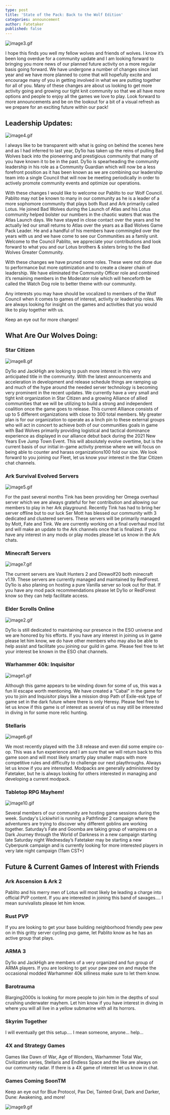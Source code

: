 ```yaml
---
type: post
title: 'State of the Pack: Back to the Wolf Edition'
categories: announcement
author: Fatetaker
published: false
---
```



![image3.gif]({{site.baseurl}}/_drafts/image3.gif)

I hope this finds you well my fellow wolves and friends of wolves. I know it’s been long overdue for a community update and I am looking forward to bringing you more news of our planned future activity on a more regular basis going forward. We have undergone a number of changes since last year and we have more planned to come that will hopefully excite and encourage many of you in getting involved in what we are putting together for all of you. Many of these changes are about us looking to get more activity going and growing our tight knit community so that we all have more options and people to enjoy all the games we love to play. Look forward to more announcements and be on the lookout for a bit of a visual refresh as we prepare for an exciting future within our pack!

## Leadership Updates:

![image4.gif]({{site.baseurl}}/_drafts/image4.gif)

I always like to be transparent with what is going on behind the scenes here and as I had inferred to last year, Dy1io has taken up the reins of pulling Bad Wolves back into the pioneering and prestigious community that many of you have known it to be in the past. Dy1io is spearheading the community leadership in his role as a Community Guardian which will now be a less forefront position as it has been known as we are combining our leadership team into a single Council that will now be meeting periodically in order to actively promote community events and optimize our operations.

With these changes I would like to welcome our Pablito to our Wolf Council. Pablito may not be known to many in our community as he is a leader of a more sophomore community that plays both Rust and Ark primarily called Lotus. He joined Bad Wolves during the Launch of Atlas and his Lotus community helped bolster our numbers in the chaotic waters that was the Atlas Launch days. We have stayed in close contact over the years and he actually led our small returns to Atlas over the years as a Bad Wolves Game Pack Leader. He and a handful of his members have commingled over the years with us and we have come to see our Communities as a family unit. Welcome to the Council Pablito, we appreciate your contributions and look forward to what you and our Lotus brothers & sisters bring to the Bad Wolves Greater Community.

With these changes we have pruned some roles. These were not done due to performance but more optimization and to create a clearer chain of leadership. We have eliminated the Community Officer role and combined it’s remaining members in the Moderator role which will henceforth be called the Watch Dog role to better theme with our community.

Any interests you may have should be vocalized to members of the Wolf Council when it comes to games of interest, activity or leadership roles. We are always looking for insight on the games and activities that you would like to play together with us.

Keep an eye out for more changes!


## What Are Our Wolves Doing:


### Star Citizen

![image8.gif]({{site.baseurl}}/_drafts/image8.gif)

Dy1io and JackHigh are looking to push more interest in this very anticipated title in the community. With the latest announcements and acceleration in development and release schedule things are ramping up and much of the hype around the needed server technology is becoming very prominent in the recent updates. We currently have a very small and tight knit organization in Star Citizen and a growing Alliance of allied communities that we will be utilizing to build a strong and independent coalition once the game goes to release. This current Alliance consists of up to 5 different organizations with close to 300 total members. My greater plan is for our organization to operate as a linch pin to these external groups who will act in concert to achieve both of our communities goals in game with Bad Wolves primarily providing logistical and tactical dominance experience as displayed in our alliance debut back during the 2021 New Years Eve Jump Town Event. This will absolutely evolve overtime, but is the current basis of our initial in-game activity premise where we will focus on being able to counter and harass organizations100 fold our size. We look forward to you joining our Fleet, let us know your interest in the Star Citizen chat channels.



### Ark Survival Evolved Servers

![image5.gif]({{site.baseurl}}/_drafts/image5.gif)

For the past several months Tink has been providing her Omega overhaul server which we are always grateful for her contribution and allowing our members to play in her Ark playground. Recently Tink has had to bring her server offline but to our luck Ser Mott has blessed our community with 3 dedicated and clustered servers. These servers will be primarily managed by Mott, Fate and Tink. We are currently working on a final overhaul mod list and will make an update to the Ark channels once that is finalized. If you have any interest in any mods or play modes please let us know in the Ark chats.



### Minecraft Servers

![image7.gif]({{site.baseurl}}/_drafts/image7.gif)

The current servers are Vault Hunters 2 and Direwolf20 both minecraft v1.19. These servers are currently managed and maintained by RedForest. Dy1io is also planing on hosting a pure Vanilla server so look out for that. If you have any mod pack recommendations please let Dy1io or RedForest know so they can help facilitate access.


### Elder Scrolls Online

![image2.gif]({{site.baseurl}}/_drafts/image2.gif)

Dy1io is still dedicated to maintaining our presence in the ESO universe and we are honored by his efforts. If you have any interest in joining us in game please let him know, we do have other members who may also be able to help assist and facilitate you joining our guild in game. Please feel free to let your interest be known in the ESO chat channels.


### Warhammer 40k: Inquisitor

![image1.gif]({{site.baseurl}}/_drafts/image1.gif)

Although this game appears to be winding down for some of us, this was a fun lil escape worth mentioning. We have created a “Cabal” in the game for you to join and Inquisitor plays like a mission drop Path of Exile-esk type of game set in the dark future where there is only Heresy. Please feel free to let us know if this game is of interest as several of us may still be interested in diving in for some more relic hunting.


### Stellaris

![image6.gif]({{site.baseurl}}/_drafts/image6.gif)

We most recently played with the 3.8 release and even did some empire co-op. This was a fun experience and I am sure that we will return back to this game soon and will most likely smartly play smaller maps with more competitive rules and difficulty to challenge our next playthroughs. Always let us know if you are interested. Modpacks are generally administered by Fatetaker, but he is always looking for others interested in managing and developing a current modpack.



### Tabletop RPG Mayhem!

![image10.gif]({{site.baseurl}}/_drafts/image10.gif)

Several members of our community are hosting game sessions during the week.
Sunday's Lickiwhirl is running a Pathfinder 2 campaign where the adventurers are trying to discover why different goblins are working together.
Saturday’s Fate and Goomba are taking group of vampires on a Dark Journey through the World of Darkness in a new campaign starting late Saturday night
Wednesday’s Fatetaker may be starting a new Cyberpunk campaign and is currently looking for more interested players in very late night campaign (11am CST+)


## Future & Current Games of Interest with Friends


### Ark Ascension & Ark 2

Pablito and his merry men of Lotus will most likely be leading a charge into official PVP content. If you are interested in joining this band of savages…. I mean survivalists please let him know.

### Rust PVP

If you are looking to get your base building neighborhood friendly pew pew on in this gritty server cycling pvp game, let Pablito know as he has an active group that plays.

### ARMA 3

Dy1io and JackHigh are members of a very organized and fun group of ARMA players. If you are looking to get your pew pew on and maybe the occasional modded Warhammer 40k silliness make sure to let them know.

### Barotrauma

Blarging2000s is looking for more people to join him in the depths of soul crushing underwater mayhem. Let him know if you have interest in diving in where you will all live in a yellow submarine with all its horrors.



### Skyrim Together

I will eventually get this setup…. I mean someone, anyone… help…


### 4X and Strategy Games

Games like Dawn of War, Age of Wonders, Warhammer Total War, Civilization series, Stellaris and Endless Space and the like are always on our community radar. If there is a 4X game of interest let us know in chat.


### Games Coming SoonTM

Keep an eye out for Blue Protocol, Pax Dei, Tainted Grail, Dark and Darker, Dune: Awakening, and more!

![image9.gif]({{site.baseurl}}/_drafts/image9.gif)
